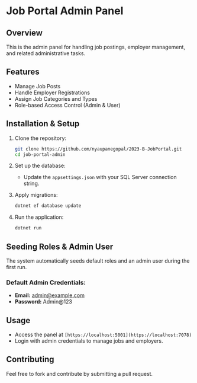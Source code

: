 # Job Portal Admin Panel

## Overview

This is the admin panel for handling job postings, employer management, and related administrative tasks.

## Features

- Manage Job Posts
- Handle Employer Registrations
- Assign Job Categories and Types
- Role-based Access Control (Admin & User)

## Installation & Setup

1. Clone the repository:

    ```bash
    git clone https://github.com/nyaupanegopal/2023-B-JobPortal.git
    cd job-portal-admin
    ```
2. Set up the database:
    - Update the `appsettings.json` with your SQL Server connection string.
3. Apply migrations:
    ```bash
    dotnet ef database update
    ```
4. Run the application:
    ```bash
    dotnet run
    ```
## Seeding Roles & Admin User

The system automatically seeds default roles and an admin user during the first run.

### Default Admin Credentials:

- **Email:** admin@example.com
- **Password:** Admin@123

## Usage

- Access the panel at `[https://localhost:5001](https://localhost:7078)`
- Login with admin credentials to manage jobs and employers.

## Contributing

Feel free to fork and contribute by submitting a pull request.

